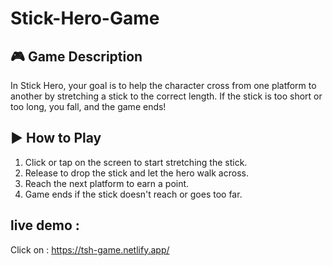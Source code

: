 # Stick-Hero-Game

## 🎮 Game Description

In Stick Hero, your goal is to help the character cross from one platform to another by stretching a stick to the correct length. If the stick is too short or too long, you fall, and the game ends!


## ▶️ How to Play

1. Click or tap on the screen to start stretching the stick.
2. Release to drop the stick and let the hero walk across.
3. Reach the next platform to earn a point.
4. Game ends if the stick doesn't reach or goes too far.

## live demo : 

Click on : https://tsh-game.netlify.app/
